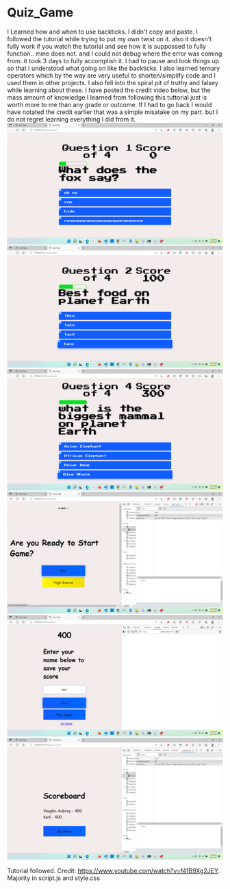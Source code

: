 # Quiz_Game
I Learned how and when to use backticks. I didn't copy and paste. I followed the tutorial while trying to put my own twist on it. also it doesn't fully work if you watch the tutorial and see how it is suppossed to fully function.. mine does not. and I could not debug where the error was coming from. it took 3 days to fully accomplish it. I had to pause and look things up so that I understood what going on like the backticks. I also learned ternary operators which by the way are very useful to shorten/simplify code and I used them in other projects. I also fell into the spiral pit of truthy and falsey while learning about these. I have posted the credit video below, but the mass amount of knowledge I learned from following this tuttorial just is worth more to me than any grade or outcome. If I had to go back I would have notated the credit earlier that was a simple misatake on my part. but I do not regret learning everything I did from it.   
![](./resources/assets/images/2022-08-02.png)
![](./resources/assets/images/2022-08-02%20(1).png)
![](./resources/assets/images/2022-08-02%20(2).png)
![](./resources/assets/images/2022-08-02%20(7).png)
![](./resources/assets/images/2022-08-02%20(4).png)
![](./resources/assets/images/2022-08-02%20(6).png)

Tutorial followed. Credit: https://www.youtube.com/watch?v=f4fB9Xg2JEY. Majority in script.js and style.css
